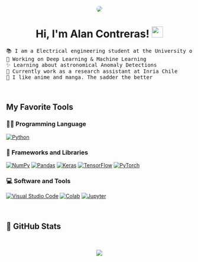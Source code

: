 <div align="center">
    <img src='sky2.png' style="border-radius: 15px">
</div>

<h1 align="center">
Hi, I'm Alan Contreras!
	<a href="https://github.com/AlanMontanares" target="_self">
		<img src="https://media.giphy.com/media/hvRJCLFzcasrR4ia7z/giphy.gif" width="30">
	</a>
</h1>

<pre>
📚 I am a Electrical engineering student at the University of Chile
🔭 Working on Deep Learning & Machine Learning
✨ Learning about astronomical Anomaly Detections
💫 Currently work as a research assistant at Inria Chile 
🍜 I like anime and manga. The sadder the better
</pre>

<br/>


## My Favorite Tools

### 👨‍💻 Programming Language

<p>
    <a href="https://github.com/AlanMontanares"><img alt="Python" src="https://img.shields.io/badge/Python%20-326b9b.svg?logo=python&logoColor=white"></a>

### 🧰 Frameworks and Libraries

<p>
    <a href="https://github.com/AlanMontanares"><img alt="NumPy" src="https://img.shields.io/badge/Numpy%20-%23013243.svg?logo=numpy&logoColor=white"></a>
    <a href="https://github.com/AlanMontanares"><img alt="Pandas" src="https://img.shields.io/badge/Pandas%20-%23150458.svg?logo=pandas&logoColor=white"></a>
    <a href="https://github.com/AlanMontanares"><img alt="Keras" src="https://img.shields.io/badge/Keras%20-%23D00000.svg?logo=Keras&logoColor=white"></a>
    <a href="https://github.com/AlanMontanares"><img alt="TensorFlow" src="https://img.shields.io/badge/TensorFlow%20-%23FF6F00.svg?logo=TensorFlow&logoColor=white"></a>
    <a href="https://github.com/AlanMontanares"><img alt="PyTorch" src="https://img.shields.io/badge/PyTorch%20-%23FF6F00.svg?logo=PyTorch&logoColor=white"></a>

</p>

### 💻 Software and Tools

<p>
    <a href="https://github.com/AlanMontanares"><img alt="Visual Studio Code" src="https://img.shields.io/badge/Visual%20Studio%20Code-0078d7.svg?logo=visual-studio-code&logoColor=white"></a>
    <a href="https://github.com/AlanMontanares"><img alt="Colab" src="https://img.shields.io/badge/Colab-FE7A16.svg?logo=google-colab&logoColor=white"></a>    
    <a href="https://github.com/AlanMontanares"><img alt="Jupyter" src="https://img.shields.io/badge/Jupyter%20-%23F37626.svg?logo=Jupyter&logoColor=white"></a>

</p>
</br>


## 👾 GitHub Stats

<br>
<br>

<div align='center'>
<img src="https://github-readme-stats.vercel.app/api?username=AlanMontanares&count_private=true&show_icons=true&custom_title=Github&theme=chartreuse-dark&bg_color=0,000000,130F40&layout=compact&border_radius=8">
</div>

<br>
<br>